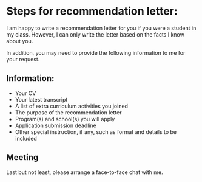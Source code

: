 # Steps for recommendation letter:

I am happy to write a recommendation letter for you if you were a student in my class.
However, I can only write the letter based on the facts I know about you.

In addition, you may need to provide the following information to me for your request.

## Information:

* Your CV
* Your latest transcript 
* A list of extra curriculum activities you joined
* The purpose of the recommendation letter
* Program(s) and school(s) you will apply 
* Application submission deadline
* Other special instruction, if any, such as format and details to be included

## Meeting

Last but not least, please arrange a face-to-face chat with me.
